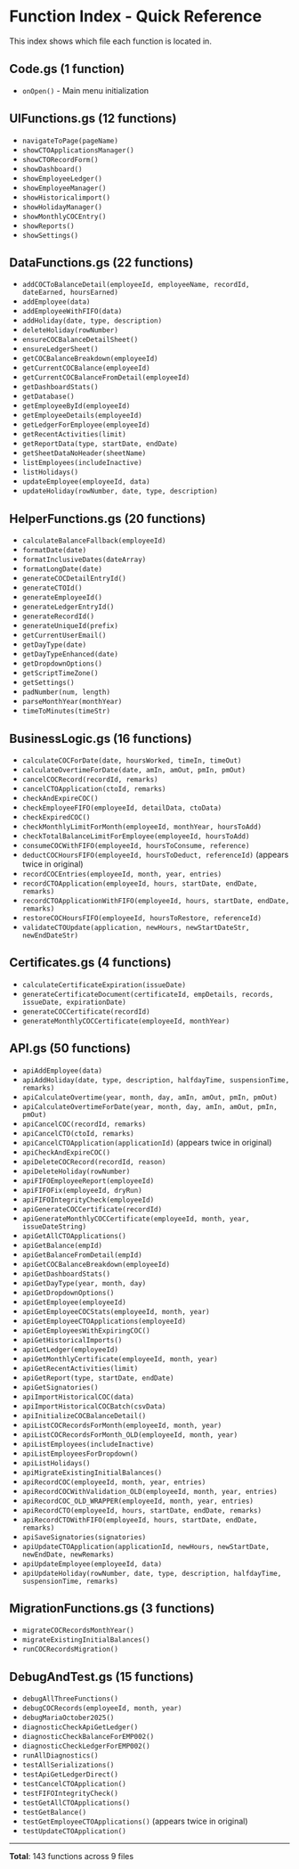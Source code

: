 # Function Index - Quick Reference

This index shows which file each function is located in.

## Code.gs (1 function)
- `onOpen()` - Main menu initialization

## UIFunctions.gs (12 functions)
- `navigateToPage(pageName)`
- `showCTOApplicationsManager()`
- `showCTORecordForm()`
- `showDashboard()`
- `showEmployeeLedger()`
- `showEmployeeManager()`
- `showHistoricalimport()`
- `showHolidayManager()`
- `showMonthlyCOCEntry()`
- `showReports()`
- `showSettings()`

## DataFunctions.gs (22 functions)
- `addCOCToBalanceDetail(employeeId, employeeName, recordId, dateEarned, hoursEarned)`
- `addEmployee(data)`
- `addEmployeeWithFIFO(data)`
- `addHoliday(date, type, description)`
- `deleteHoliday(rowNumber)`
- `ensureCOCBalanceDetailSheet()`
- `ensureLedgerSheet()`
- `getCOCBalanceBreakdown(employeeId)`
- `getCurrentCOCBalance(employeeId)`
- `getCurrentCOCBalanceFromDetail(employeeId)`
- `getDashboardStats()`
- `getDatabase()`
- `getEmployeeById(employeeId)`
- `getEmployeeDetails(employeeId)`
- `getLedgerForEmployee(employeeId)`
- `getRecentActivities(limit)`
- `getReportData(type, startDate, endDate)`
- `getSheetDataNoHeader(sheetName)`
- `listEmployees(includeInactive)`
- `listHolidays()`
- `updateEmployee(employeeId, data)`
- `updateHoliday(rowNumber, date, type, description)`

## HelperFunctions.gs (20 functions)
- `calculateBalanceFallback(employeeId)`
- `formatDate(date)`
- `formatInclusiveDates(dateArray)`
- `formatLongDate(date)`
- `generateCOCDetailEntryId()`
- `generateCTOId()`
- `generateEmployeeId()`
- `generateLedgerEntryId()`
- `generateRecordId()`
- `generateUniqueId(prefix)`
- `getCurrentUserEmail()`
- `getDayType(date)`
- `getDayTypeEnhanced(date)`
- `getDropdownOptions()`
- `getScriptTimeZone()`
- `getSettings()`
- `padNumber(num, length)`
- `parseMonthYear(monthYear)`
- `timeToMinutes(timeStr)`

## BusinessLogic.gs (16 functions)
- `calculateCOCForDate(date, hoursWorked, timeIn, timeOut)`
- `calculateOvertimeForDate(date, amIn, amOut, pmIn, pmOut)`
- `cancelCOCRecord(recordId, remarks)`
- `cancelCTOApplication(ctoId, remarks)`
- `checkAndExpireCOC()`
- `checkEmployeeFIFO(employeeId, detailData, ctoData)`
- `checkExpiredCOC()`
- `checkMonthlyLimitForMonth(employeeId, monthYear, hoursToAdd)`
- `checkTotalBalanceLimitForEmployee(employeeId, hoursToAdd)`
- `consumeCOCWithFIFO(employeeId, hoursToConsume, reference)`
- `deductCOCHoursFIFO(employeeId, hoursToDeduct, referenceId)` (appears twice in original)
- `recordCOCEntries(employeeId, month, year, entries)`
- `recordCTOApplication(employeeId, hours, startDate, endDate, remarks)`
- `recordCTOApplicationWithFIFO(employeeId, hours, startDate, endDate, remarks)`
- `restoreCOCHoursFIFO(employeeId, hoursToRestore, referenceId)`
- `validateCTOUpdate(application, newHours, newStartDateStr, newEndDateStr)`

## Certificates.gs (4 functions)
- `calculateCertificateExpiration(issueDate)`
- `generateCertificateDocument(certificateId, empDetails, records, issueDate, expirationDate)`
- `generateCOCCertificate(recordId)`
- `generateMonthlyCOCCertificate(employeeId, monthYear)`

## API.gs (50 functions)
- `apiAddEmployee(data)`
- `apiAddHoliday(date, type, description, halfdayTime, suspensionTime, remarks)`
- `apiCalculateOvertime(year, month, day, amIn, amOut, pmIn, pmOut)`
- `apiCalculateOvertimeForDate(year, month, day, amIn, amOut, pmIn, pmOut)`
- `apiCancelCOC(recordId, remarks)`
- `apiCancelCTO(ctoId, remarks)`
- `apiCancelCTOApplication(applicationId)` (appears twice in original)
- `apiCheckAndExpireCOC()`
- `apiDeleteCOCRecord(recordId, reason)`
- `apiDeleteHoliday(rowNumber)`
- `apiFIFOEmployeeReport(employeeId)`
- `apiFIFOFix(employeeId, dryRun)`
- `apiFIFOIntegrityCheck(employeeId)`
- `apiGenerateCOCCertificate(recordId)`
- `apiGenerateMonthlyCOCCertificate(employeeId, month, year, issueDateString)`
- `apiGetAllCTOApplications()`
- `apiGetBalance(empId)`
- `apiGetBalanceFromDetail(empId)`
- `apiGetCOCBalanceBreakdown(employeeId)`
- `apiGetDashboardStats()`
- `apiGetDayType(year, month, day)`
- `apiGetDropdownOptions()`
- `apiGetEmployee(employeeId)`
- `apiGetEmployeeCOCStats(employeeId, month, year)`
- `apiGetEmployeeCTOApplications(employeeId)`
- `apiGetEmployeesWithExpiringCOC()`
- `apiGetHistoricalImports()`
- `apiGetLedger(employeeId)`
- `apiGetMonthlyCertificate(employeeId, month, year)`
- `apiGetRecentActivities(limit)`
- `apiGetReport(type, startDate, endDate)`
- `apiGetSignatories()`
- `apiImportHistoricalCOC(data)`
- `apiImportHistoricalCOCBatch(csvData)`
- `apiInitializeCOCBalanceDetail()`
- `apiListCOCRecordsForMonth(employeeId, month, year)`
- `apiListCOCRecordsForMonth_OLD(employeeId, month, year)`
- `apiListEmployees(includeInactive)`
- `apiListEmployeesForDropdown()`
- `apiListHolidays()`
- `apiMigrateExistingInitialBalances()`
- `apiRecordCOC(employeeId, month, year, entries)`
- `apiRecordCOCWithValidation_OLD(employeeId, month, year, entries)`
- `apiRecordCOC_OLD_WRAPPER(employeeId, month, year, entries)`
- `apiRecordCTO(employeeId, hours, startDate, endDate, remarks)`
- `apiRecordCTOWithFIFO(employeeId, hours, startDate, endDate, remarks)`
- `apiSaveSignatories(signatories)`
- `apiUpdateCTOApplication(applicationId, newHours, newStartDate, newEndDate, newRemarks)`
- `apiUpdateEmployee(employeeId, data)`
- `apiUpdateHoliday(rowNumber, date, type, description, halfdayTime, suspensionTime, remarks)`

## MigrationFunctions.gs (3 functions)
- `migrateCOCRecordsMonthYear()`
- `migrateExistingInitialBalances()`
- `runCOCRecordsMigration()`

## DebugAndTest.gs (15 functions)
- `debugAllThreeFunctions()`
- `debugCOCRecords(employeeId, month, year)`
- `debugMariaOctober2025()`
- `diagnosticCheckApiGetLedger()`
- `diagnosticCheckBalanceForEMP002()`
- `diagnosticCheckLedgerForEMP002()`
- `runAllDiagnostics()`
- `testAllSerializations()`
- `testApiGetLedgerDirect()`
- `testCancelCTOApplication()`
- `testFIFOIntegrityCheck()`
- `testGetAllCTOApplications()`
- `testGetBalance()`
- `testGetEmployeeCTOApplications()` (appears twice in original)
- `testUpdateCTOApplication()`

---

**Total**: 143 functions across 9 files
